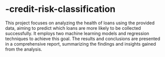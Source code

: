 # -credit-risk-classification
This project focuses on analyzing the health of loans using the provided data, aiming to predict which loans are more likely to be collected successfully. It employs two machine learning models and regression techniques to achieve this goal. The results and conclusions are presented in a comprehensive report, summarizing the findings and insights gained from the analysis.

